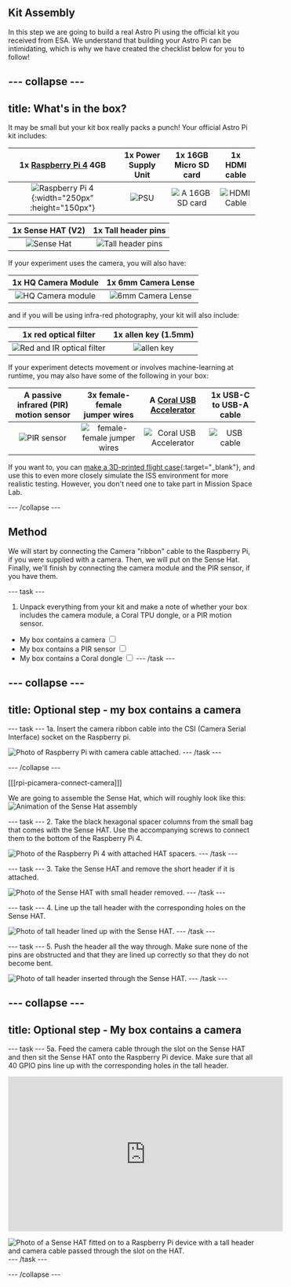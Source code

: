 ## Kit Assembly

In this step we are going to build a real Astro Pi using the official kit you received from ESA. We understand that building your Astro Pi can be intimidating, which is why we have created the checklist below for you to follow!

--- collapse ---
---
title: What's in the box?
---
It may be small but your kit box really packs a punch! Your official Astro Pi kit includes:

| 1x [Raspberry Pi 4](https://www.raspberrypi.com/products/raspberry-pi-4-model-b/) 4GB | 1x Power Supply Unit | 1x 16GB Micro SD card | 1x HDMI cable |
|:--------:|:-------:|:--------:|:--------:|
| ![Raspberry Pi 4](images/raspberry-pi-vector.png){:width="250px" :height="150px"} | ![PSU](images/pi-power-supply-vector.png) | ![A 16GB SD card](images/sd-card-vector.png) | ![HDMI Cable](images/hdmi-cable.png) |


| 1x Sense HAT (V2) | 1x Tall header pins | 
|:--------:|:-------:|
| ![Sense Hat](images/sense-hat-vector.png) | ![Tall header pins](images/tallHeaderPins.png) |


If your experiment uses the camera, you will also have:

| 1x HQ Camera Module | 1x 6mm Camera Lense |
|:--------:|:-------:|
| ![HQ Camera module](images/camera-module-vector.png) | ![6mm Camera Lense](images/6mm-lens-vector.png) |

and if you will be using infra-red photography, your kit will also include:

| 1x red optical filter | 1x allen key (1.5mm) |
|:--------:|:-------:|
| ![Red and IR optical filter](images/midopt-filter-vector.png) | ![allen key](images/allen-key-vector.png) |

If your experiment detects movement or involves machine-learning at runtime, you may also have some of the following in your box:

| A passive infrared (PIR) motion sensor | 3x female-female jumper wires | A [Coral USB Accelerator](https://coral.ai/products/accelerator) | 1x USB-C to USB-A cable |
|:--------:|:-------:|:--------:|:--------:|
| ![PIR sensor](images/pir-vector.png) | ![female-female jumper wires](images/jumper-female-to-female-vector.png) | ![Coral USB Accelerator](images/coral-vector.png) | ![USB cable](images/usb-cable-vector.png) |


If you want to, you can [make a 3D-printed flight case](https://projects.raspberrypi.org/en/projects/astro-pi-flight-case-mk2){:target="_blank"}, and use this to even more closely simulate the ISS environment for more realistic testing. However, you don't need one to take part in Mission Space Lab. 

--- /collapse ---

## Method

We will start by connecting the Camera "ribbon" cable to the Raspberry Pi, if you were supplied with a camera. Then, we will put on the Sense Hat. Finally, we'll finish by connecting the camera module and the PIR sensor, if you have them.

--- task ---
1. Unpack everything from your kit and make a note of whether your box includes the camera module, a Coral TPU dongle, or a PIR motion sensor.

- My box contains a camera <input type="checkbox" id="hasCamera">
- My box contains a PIR sensor <input type="checkbox" id="hasPir">
- My box contains a Coral dongle <input type="checkbox" id="hasCoral">
--- /task ---

<div class="camera_step">

--- collapse ---
---
title: Optional step - my box contains a camera
---

--- task ---
1a. Insert the camera ribbon cable into the CSI (Camera Serial Interface) socket on the Raspberry pi.  

![Photo of Raspberry Pi with camera cable attached.](images/assembly_cam.JPG)
--- /task ---

--- /collapse ---

[[[rpi-picamera-connect-camera]]]

</div>

We are going to assemble the Sense Hat, which will roughly look like this:
![Animation of the Sense Hat assembly](images/animated_sense_hat.gif)

--- task ---
2. Take the black hexagonal spacer columns from the small bag that comes with the Sense HAT. Use the accompanying screws to connect them to the bottom of the Raspberry Pi 4.

![Photo of the Raspberry Pi 4 with attached HAT spacers.](images/assembly_spacers.JPG)
--- /task ---

--- task ---
3. Take the Sense HAT and remove the short header if it is attached.

![Photo of the Sense HAT with small header removed.](images/assembly_small_header.JPG)
--- /task ---

--- task ---
4. Line up the tall header with the corresponding holes on the Sense HAT.  

![Photo of tall header lined up with the Sense HAT.](images/assembly_insert_header.JPG)
--- /task ---

--- task ---
5. Push the header all the way through. Make sure none of the pins are obstructed and that they are lined up correctly so that they do not become bent.  

![Photo of tall header inserted through the Sense HAT.](images/assembly_sh_header.JPG)
--- /task ---

<div class="camera_step">

--- collapse ---
---
title: Optional step - My box contains a camera
---
--- task ---
5a. Feed the camera cable through the slot on the Sense HAT and then sit the Sense HAT onto the Raspberry Pi device. Make sure that all 40 GPIO pins line up with the corresponding holes in the tall header.   

<iframe width="560" height="315" src="https://www.youtube.com/embed/VzYGDq0D1mw" frameborder="0" allow="accelerometer; autoplay; encrypted-media; gyroscope; picture-in-picture" allowfullscreen></iframe>

![Photo of a Sense HAT fitted on to a Raspberry Pi device with a tall header and camera cable passed through the slot on the HAT.](images/assembly_cam_spacers_sh.JPG)
--- /task ---

--- /collapse ---

</div>

<script type="text/javascript">
  const cameraCheckbox = document.getElementById('hasCamera');
  cameraCheckbox.addEventListener('change', (event) => {
    const steps = document.querySelectorAll('.camera_step');
    console.log("Found: ");
    console.log(steps);
    console.log(event);
    console.log(event.checked);
    if (event.checked) {
      // show the camera_step class
      steps.forEach((step) => step.style.display = "block");
    } else {
      // hide
      steps.forEach((step) => step.style.display = "none");
    }
  });
</script>
